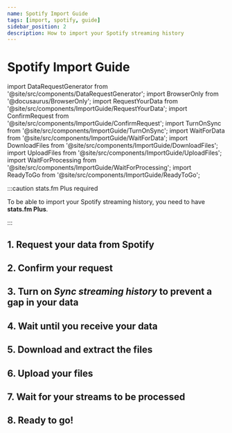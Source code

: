 ```yaml
---
name: Spotify Import Guide
tags: [import, spotify, guide]
sidebar_position: 2
description: How to import your Spotify streaming history
---
```


# Spotify Import Guide

import DataRequestGenerator from '@site/src/components/DataRequestGenerator';
import BrowserOnly from '@docusaurus/BrowserOnly';
import RequestYourData from '@site/src/components/ImportGuide/RequestYourData';
import ConfirmRequest from '@site/src/components/ImportGuide/ConfirmRequest';
import TurnOnSync from '@site/src/components/ImportGuide/TurnOnSync';
import WaitForData from '@site/src/components/ImportGuide/WaitForData';
import DownloadFiles from '@site/src/components/ImportGuide/DownloadFiles';
import UploadFiles from '@site/src/components/ImportGuide/UploadFiles';
import WaitForProcessing from '@site/src/components/ImportGuide/WaitForProcessing';
import ReadyToGo from '@site/src/components/ImportGuide/ReadyToGo';

:::caution stats.fm Plus required

To be able to import your Spotify streaming history, you need to have **stats.fm Plus**.

:::

## 1. Request your data from Spotify

<RequestYourData />

## 2. Confirm your request

<ConfirmRequest />

## 3. Turn on _Sync streaming history_ to prevent a gap in your data

<TurnOnSync />

## 4. Wait until you receive your data

<WaitForData />

## 5. Download and extract the files

<DownloadFiles />

## 6. Upload your files

<UploadFiles />

## 7. Wait for your streams to be processed

<WaitForProcessing />

## 8. Ready to go!

<ReadyToGo />
